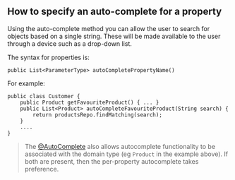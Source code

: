How to specify an auto-complete for a property
----------------------------------------------

Using the auto-complete method you can allow the user to search for objects based on a single string.  These will be made available to the user through a device such as a drop-down list.

The syntax for properties is:

    public List<ParameterType> autoCompletePropertyName()

For example:

    public class Customer {
        public Product getFavouriteProduct() { ... }
        public List<Product> autoCompleteFavouriteProduct(String search) {
            return productsRepo.findMatching(search);
        }
        ....
    }

> The [@AutoComplete](../reference/recognized-annotations/AutoComplete.html) also allows autocomplete functionality to be associated with the domain type (eg `Product` in the example above).  If both are present, then the per-property autocomplete takes preference.

 
